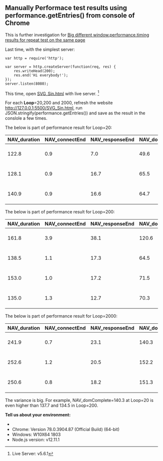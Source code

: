 ## Manually Performace test results using performance.getEntries() from console of Chrome

This is further investigation for [Big different window.performance.timing results for repeat test on the same page](https://github.com/GoogleChrome/puppeteer/issues/5110)

Last time, with the simplest server:
```
var http = require('http');

var server = http.createServer(function(req, res) {
    res.writeHead(200);
    res.end('Hi everybody!');
});
server.listen(8080);
```
This time, open [SVG_Sin.html](https://github.com/rubyzhao/Sine-Wave-with-basic-SVG/blob/master/SVG_Sin.html) with live server. [^1] 

For each **Loop**=20,200 and 2000, refresh the website http://127.0.0.1:5500/SVG_Sin.html, run JSON.stringify(performance.getEntries()) and save as the result in the conslole a few times. 

The below is part of performance result for Loop=20:

NAV_duration | NAV_connectEnd | NAV_responseEnd | NAV_domContentLoadedEventEnd | NAV_domComplete | FP_startTime | LogFileTime
---|---|---|---|---|---|---
122.8 | 0.9 | 7.0 | 49.6 | 122.3 | 52.7 | 03-11-2019-11-34-35
128.1 | 0.9 | 16.7 | 65.5 | 127.4 | 69.3 | 03-11-2019-11-34-55
140.9 | 0.9 | 16.6 | 64.7 | 140.3 | 67.9 | 03-11-2019-11-35-30

The below is part of performance result for Loop=200:

NAV_duration | NAV_connectEnd | NAV_responseEnd | NAV_domContentLoadedEventEnd | NAV_domComplete | FP_startTime | LogFileTime
---|---|---|---|---|---|---
161.8 | 3.9 | 38.1 | 120.6 | 160.8 | 100.5 | 03-11-2019-11-12-15
138.5 | 1.1 | 17.3 | 64.5 | 137.7 | 72.8 | 03-11-2019-11-12-32
153.0 | 1.0 | 17.2 | 71.5 | 151.9 | 77.4 | 03-11-2019-11-12-49
135.0 | 1.3 | 12.7 | 70.3 | 134.5 | 77.5 | 03-11-2019-11-32-42

The below is part of performance result for Loop=2000:

NAV_duration | NAV_connectEnd | NAV_responseEnd | NAV_domContentLoadedEventEnd | NAV_domComplete | FP_startTime | LogFileTime
---|---|---|---|---|---|---
241.9 | 0.7 | 23.1 | 140.3 | 240.6 | 172.06 | 03-11-2019-10-12-03
252.6 | 1.2 | 20.5 | 152.2 | 251.6 | 178.86 | 03-11-2019-10-16-31
250.6 | 0.8 | 18.2 | 151.3 | 249.8 | 182.095 | 03-11-2019-11-08-26

The variance is big. For example, NAV_domComplete=140.3 at Loop=20 is even higher than 137.7 and 134.5 in Loop=200.

**Tell us about your environment:**
- [^1]: Live Server: v5.6.1
- Chrome: Version 78.0.3904.87 (Official Build) (64-bit)
- Windows: W10X64 1803
- Node.js version: v12.11.1

